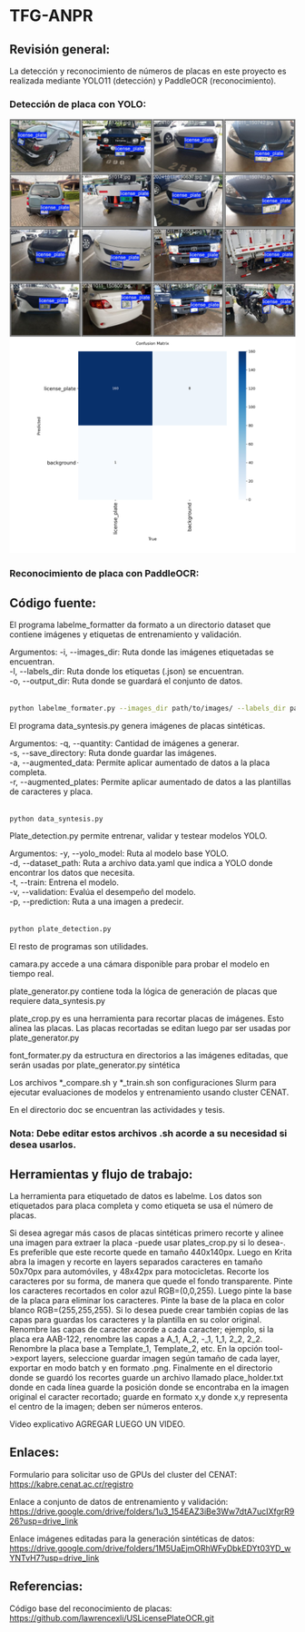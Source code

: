# TFG-ANPR

## Revisión general:

La detección y reconocimiento de números de placas en este proyecto
es realizada mediante YOLO11 (detección) y PaddleOCR (reconocimiento).

### Detección de placa con YOLO:

<img src="./doc/cap1/fig/proy/ejemplo-deteccion-placas.jpg" alt="Ejemplos de detección de placas" width="720"/>
<img src="./doc/cap1/fig/proy/confusion_matrix-new-model.png" alt="confusion_matrix-new-model.png" width="720"/>

### Reconocimiento de placa con PaddleOCR:

## Código fuente:

El programa labelme_formatter da formato a un directorio dataset que contiene
imágenes y etiquetas de entrenamiento y validación.

Argumentos:
-i, --images_dir: Ruta donde las imágenes etiquetadas se encuentran. \
-l, --labels_dir: Ruta donde los etiquetas (.json) se encuentran. \
-o, --output_dir: Ruta donde se guardará el conjunto de datos.

```bash

python labelme_formater.py --images_dir path/to/images/ --labels_dir path/to/labels

```

El programa data_syntesis.py genera imágenes de placas sintéticas.

Argumentos: 
-q, --quantity: Cantidad de imágenes a generar. \
-s, --save_directory: Ruta donde guardar las imágenes. \
-a, --augmented_data: Permite aplicar aumentado de datos a la placa completa. \
-r, --augmented_plates: Permite aplicar aumentado de datos a las plantillas 
de caracteres y placa.


```bash

python data_syntesis.py

```

Plate_detection.py permite entrenar, validar y testear modelos YOLO.

Argumentos:
-y, --yolo_model: Ruta al modelo base YOLO. \
-d, --dataset_path: Ruta a archivo data.yaml que indica a YOLO
donde encontrar los datos que necesita. \
-t, --train: Entrena el modelo. \
-v, --validation: Evalúa el desempeño del modelo. \
-p, --prediction: Ruta a una imagen a predecir.

```bash

python plate_detection.py

```

El resto de programas son utilidades.

camara.py accede a una cámara disponible para probar el modelo en tiempo real.

plate_generator.py contiene toda la lógica de generación de placas
que requiere data_syntesis.py

plate_crop.py es una herramienta para recortar placas de imágenes. 
Esto alinea las placas. Las placas recortadas se editan luego par
ser usadas por plate_generator.py

font_formater.py da estructura en directorios a las imágenes
editadas, que serán usadas por plate_generator.py
sintética 

Los archivos \*\_compare.sh y \*\_train.sh son configuraciones
Slurm para ejecutar evaluaciones de modelos y entrenamiento 
usando cluster CENAT.

En el directorio doc se encuentran las actividades y tesis.

### Nota: Debe editar estos archivos .sh acorde a su necesidad si desea usarlos.

## Herramientas y flujo de trabajo:

La herramienta para etiquetado de datos es labelme. Los datos
son etiquetados para placa completa y como etiqueta se usa el 
número de placas.

Si desea agregar más casos de placas sintéticas primero recorte y alinee una imagen
para extraer la placa -puede usar plates_crop.py
si lo desea-. Es preferible que este recorte quede en tamaño 440x140px. 
Luego en Krita abra la imagen y recorte en layers separados caracteres en tamaño
50x70px para automóviles, y 48x42px para motocicletas. 
Recorte los caracteres por su forma, de manera que quede el fondo transparente.
Pinte los caracteres recortados en color azul RGB=(0,0,255). 
Luego pinte la base de la placa para eliminar los caracteres. 
Pinte la base de la placa en color blanco RGB=(255,255,255).
Si lo desea puede crear también copias de las capas para guardas los caracteres y la plantilla 
en su color original. Renombre las capas de caracter acorde a cada caracter; ejemplo, 
si la placa era AAB-122, renombre las capas a A_1, A_2, -\_1, 1_1, 2_2, 2_2.
Renombre la placa base a Template_1, Template_2, etc. En la opción tool->export layers, seleccione
guardar imagen según tamaño de cada layer, exportar en modo batch y en formato .png. 
Finalmente en el directorio donde se guardó los recortes guarde un archivo llamado place_holder.txt 
donde en cada línea guarde la posición donde se encontraba en la imagen original el caracter recortado;
guarde en formato x,y donde x,y representa el centro de la imagen; deben ser números enteros.

Video explicativo AGREGAR LUEGO UN VIDEO.

## Enlaces:

Formulario para solicitar uso de GPUs del cluster del CENAT: 
https://kabre.cenat.ac.cr/registro

Enlace a conjunto de datos de entrenamiento y validación: 
https://drive.google.com/drive/folders/1u3_154EAZ3iBe3Ww7dtA7ucIXfgrR926?usp=drive_link

Enlace imágenes editadas para la generación sintéticas de datos: 
https://drive.google.com/drive/folders/1M5UaEjmORhWFyDbkEDYt03YD_wYNTvH7?usp=drive_link

## Referencias:

Código base del reconocimiento de placas: 
https://github.com/lawrencexli/USLicensePlateOCR.git

